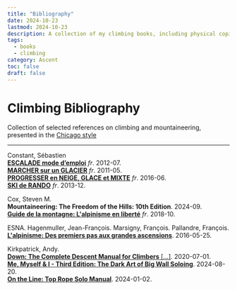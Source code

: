 ```yaml
---
title: "Bibliography"
date: 2024-10-23
lastmod: 2024-10-23
description: A collection of my climbing books, including physical copies, local PDFs, online resources, and other formats, to document and explore various aspects of climbing.
tags:
  - books
  - climbing
category: Ascent
toc: false
draft: false
---
```

# Climbing Bibliography

Collection of selected references on climbing and mountaineering, presented in the [Chicago style](/codex/chicago-style)

---

Constant, Sébastien\
[**ESCALADE mode d’emploi**](https://www.sebastien-constant.com/shop/livres/mountain-essentials-escalade-mode-demploi-falaise-bloc-salle/) _fr_. 2012-07.\
[**MARCHER sur un GLACIER**](https://www.sebastien-constant.com/shop/livres/mountain-essentials-marcher-sur-un-glacier/) _fr_. 2011-05.\
[**PROGRESSER en NEIGE, GLACE et MIXTE**](https://www.sebastien-constant.com/shop/livres/mountain-essentials-progresser-neige-glace-mixte/) _fr_. 2016-06.\
[**SKI de RANDO**](https://www.sebastien-constant.com/shop/livres/mountain-essentials-ski-de-rando/) _fr_. 2013-12.

Cox, Steven M.\
**Mountaineering: The Freedom of the Hills: 10th Edition**. 2024-09.\
[**Guide de la montagne: L'alpinisme en liberté**](https://www.editionspaulsen.com/guerin/152-nouveau-guide-de-la-montagne.html) _fr_. 2018-10.

ESNA. Hagenmuller, Jean-François. Marsigny, François. Pallandre, François.\
[**L'alpinisme: Des premiers pas aux grandes ascensions**](https://www.glenat.com/montagne-randonnee/lalpinisme-9782344015414). 2016-05-25.

Kirkpatrick, Andy.\
[**Down: The Complete Descent Manual for Climbers** [...]](https://www.andy-kirkpatrick.com/shop/view/down). 2020-07-01.\
[**Me, Myself & I - Third Edition: The Dark Art of Big Wall Soloing**](https://www.andy-kirkpatrick.com/shop/view/me_myself_i_the_dark_art_of_big_wall_soloing). 2024-08-20.\
[**On the Line: Top Rope Solo Manual**](https://www.andy-kirkpatrick.com/shop/view/on-the-line). 2024-01-02.